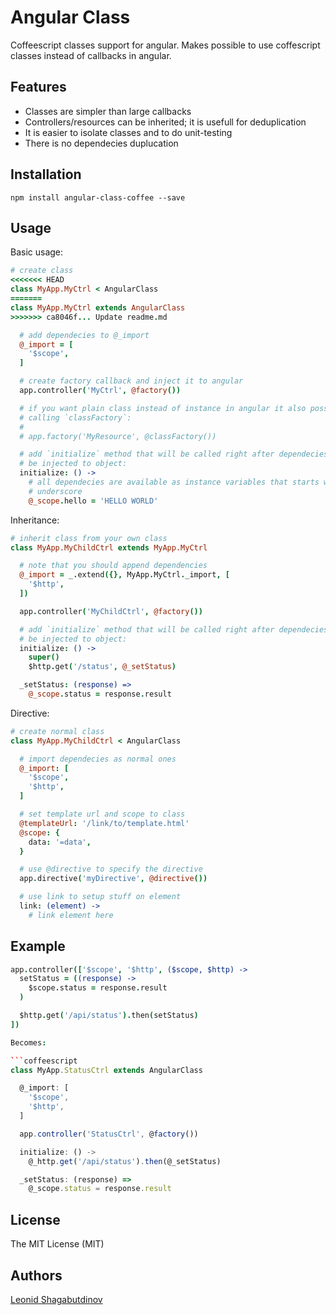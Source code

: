 Angular Class
=============

Coffeescript classes support for angular. Makes possible to use coffescript
classes instead of callbacks in angular.


Features
--------

  * Classes are simpler than large callbacks
  * Controllers/resources can be inherited; it is usefull for deduplication
  * It is easier to isolate classes and to do unit-testing
  * There is no dependecies duplucation


Installation
------------

`npm install angular-class-coffee --save`


Usage
-----

Basic usage:

```coffeescript
# create class
<<<<<<< HEAD
class MyApp.MyCtrl < AngularClass
=======
class MyApp.MyCtrl extends AngularClass
>>>>>>> ca8046f... Update readme.md

  # add dependecies to @_import
  @_import = [
    '$scope',
  ]

  # create factory callback and inject it to angular
  app.controller('MyCtrl', @factory())

  # if you want plain class instead of instance in angular it also possible by
  # calling `classFactory`:
  #
  # app.factory('MyResource', @classFactory())

  # add `initialize` method that will be called right after dependecies will
  # be injected to object:
  initialize: () ->
    # all dependecies are available as instance variables that starts with
    # underscore
    @_scope.hello = 'HELLO WORLD'
```

Inheritance:

```coffeescript
# inherit class from your own class
class MyApp.MyChildCtrl extends MyApp.MyCtrl

  # note that you should append dependencies
  @_import = _.extend({}, MyApp.MyCtrl._import, [
    '$http',
  ])

  app.controller('MyChildCtrl', @factory())

  # add `initialize` method that will be called right after dependecies will
  # be injected to object:
  initialize: () ->
    super()
    $http.get('/status', @_setStatus)

  _setStatus: (response) =>
    @_scope.status = response.result
```

Directive:

```coffeescript
# create normal class
class MyApp.MyChildCtrl < AngularClass

  # import dependecies as normal ones
  @_import: [
    '$scope',
    '$http',
  ]

  # set template url and scope to class
  @templateUrl: '/link/to/template.html'
  @scope: {
    data: '=data',
  }

  # use @directive to specify the directive
  app.directive('myDirective', @directive())

  # use link to setup stuff on element
  link: (element) ->
    # link element here
```


Example
-------

```coffeescript
app.controller(['$scope', '$http', ($scope, $http) ->
  setStatus = ((response) ->
    $scope.status = response.result
  )

  $http.get('/api/status').then(setStatus)
])

Becomes:

```coffeescript
class MyApp.StatusCtrl extends AngularClass

  @_import: [
    '$scope',
    '$http',
  ]

  app.controller('StatusCtrl', @factory())

  initialize: () ->
    @_http.get('/api/status').then(@_setStatus)

  _setStatus: (response) =>
    @_scope.status = response.result
```


License
-------

The MIT License (MIT)


Authors
-------

[Leonid Shagabutdinov](http://github.com/shagabutdinov)
